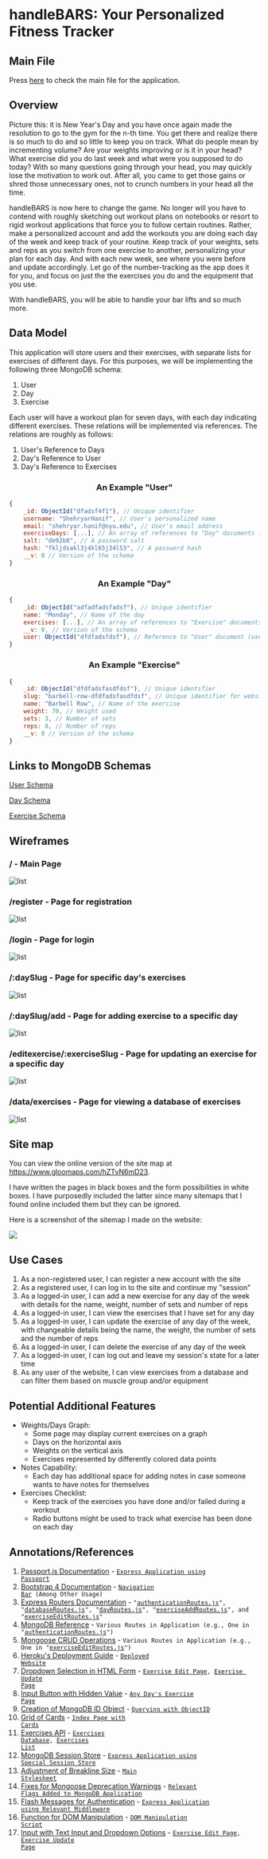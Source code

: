 # handleBARS: Your Personalized Fitness Tracker

## Main File

Press [here](./app.js) to check the main file for the application.
 ## Overview 

Picture this: it is New Year's Day and you have once again made the resolution to go to the gym for the n-th time. You get there and realize there is so much to do and so little to keep you on track. What do people mean by incrementing volume? Are your weights improving or is it in your head? What exercise did you do last week and what were you supposed to do today? With so many questions going through your head, you may quickly lose the motivation to work out. After all, you came to get those gains or shred those unnecessary ones, not to crunch numbers in your head all the time.

handleBARS is now here to change the game. No longer will you have to contend with roughly sketching out workout plans on notebooks or resort to rigid workout applications that force you to follow certain routines. Rather, make a personalized account and add the workouts you are doing each day of the week and keep track of your routine. Keep track of your weights, sets and reps as you switch from one exercise to another, personalizing your plan for each day. And with each new week, see where you were before and update accordingly. Let go of the number-tracking as the app does it for you, and focus on just the the exercises you do and the equipment that you use.

With handleBARS, you will be able to handle your bar lifts and so much more.

## Data Model

This application will store users and their exercises, with separate lists for exercises of different days. For this purposes, we will be implementing the following three MongoDB schema:

1. User
2. Day
3. Exercise

Each user will have a workout plan for seven days, with each day indicating different exercises. These relations will be implemented via references. The relations are roughly as follows:

1. User's Reference to Days
2. Day's Reference to User
3. Day's Reference to Exercises
### <div align="center"> An Example "User" </div>

```javascript
{
    _id: ObjectId("dfadsf4f1"), // Unique identifier
    username: "ShehryarHanif", // User's personalized name
    email: "shehryar.hanif@nyu.edu", // User's email address
    exerciseDays: [...], // An array of references to "Day" documents (seven days of the week)
    salt: "de92b8", // A password salt
    hash: "fkljdsakl3j4kl65j34l53", // A password hash
    __v: 0 // Version of the schema
}
```

### <div align="center"> An Example "Day" </div>

```javascript
{
    _id: ObjectId("adfadfadsfadsf"), // Unique identifier
    name: "Monday", // Name of the day
    exercises: [...], // An array of references to "Exercise" documents (exercises done on that particular day)
    __v: 0, // Version of the schema
    user: ObjectId("dfdfadsfdsf"), // Reference to "User" document (user who is tracking exercises)
}
```

### <div align="center"> An Example "Exercise" </div>

```javascript
{
    _id: ObjectId("dfdfadsfasdfdsf"), // Unique identifier
    slug: "barbell-row-dfdfadsfasdfdsf", // Unique identifier for website
    name: "Barbell Row", // Name of the exercise
    weight: 70, // Weight used
    sets: 3, // Number of sets
    reps: 8, // Number of reps
    __v: 0 // Version of the schema
}
```
## Links to MongoDB Schemas

[User Schema](/app/schema/user.js) 

[Day Schema](/app/schema/day.js) 

[Exercise Schema](/app/schema/exercise.js) 

## Wireframes

### / - Main Page

![list](documentation/wireframes/indexPage.png)

### /register - Page for registration

![list](documentation/wireframes/registrationPage.png)

### /login - Page for login

![list](documentation/wireframes/loginPage.png)

### /:daySlug - Page for specific day's exercises

![list](documentation/wireframes/daySlugPage.png)

### /:daySlug/add - Page for adding exercise to a specific day

![list](documentation/wireframes/exerciseAddPage.png)

### /editexercise/:exerciseSlug - Page for updating an exercise for a specific day

![list](documentation/wireframes/exerciseUpdatePage.png)

### /data/exercises - Page for viewing a database of exercises

![list](documentation/wireframes/exerciseDatabasePage.PNG)

## Site map

You can view the online version of the site map at https://www.gloomaps.com/hZTvN6mD23.

I have written the pages in black boxes and the form possibilities in white boxes. I have purposedly included the latter since many sitemaps that I found online included them but they can be ignored.

Here is a screenshot of the sitemap I made on the website:

![](/documentation/sitemap/sitemap.PNG)
## Use Cases

1. As a non-registered user, I can register a new account with the site
2. As a registered user, I can log in to the site and continue my "session"
4. As a logged-in user, I can add a new exercise for any day of the week with details for the name, weight, number of sets and number of reps
3. As a logged-in user, I can view the exercises that I have set for any day
5. As a logged-in user, I can update the exercise of any day of the week, with changeable details being the name, the weight, the number of sets and the number of reps
6. As a logged-in user, I can delete the exercise of any day of the week
7. As a logged-in user, I can log out and leave my session's state for a later time
8. As any user of the website, I can view exercises from a database and can filter them based on muscle group and/or equipment

## Potential Additional Features

* Weights/Days Graph:
    * Some page may display current exercises on a graph
    * Days on the horizontal axis
    * Weights on the vertical axis
    * Exercises represented by differently colored data points
* Notes Capability:
    * Each day has additional space for adding notes in case someone wants to have notes for themselves
* Exercises Checklist:
    * Keep track of the exercises you have done and/or failed during a workout
    * Radio buttons might be used to track what exercise has been done on each day
## Annotations/References

1. [Passport.js Documentation](http://passportjs.org/docs) - <code>[Express Application using Passport](./app.js)</code>
2. [Bootstrap 4 Documentation](https://getbootstrap.com/docs/4.0/getting-started/introduction/) - <code>[Navigation Bar](./app/views/layout.hbs) (Among Other Usage)</code>
3. [Express Routers Documentation](https://www.tutorialspoint.com/how-to-use-express-router) -  <code>"[authenticationRoutes.js](./app/routes/authenticationRoutes.js)", "[databaseRoutes.js](./app/routes/databaseRoutes.js)", "[dayRoutes.js](./app/routes/dayRoutes.js)", "[exerciseAddRoutes.js](./app/routes/exerciseAddRoutes.js)", and "[exerciseEditRoutes.js](./app/routes/exerciseEditRoutes.js)"</code>
4. [MongoDB Reference](https://docs.mongodb.com/manual/reference/method/) - <code>Various Routes in Application (e.g., One in "[authenticationRoutes.js](./app/routes/authenticationRoutes.js)")</code>
5. [Mongoose CRUD Operations](https://coursework.vschool.io/mongoose-crud/) - <code>Various Routes in Application (e.g., One in "[exerciseEditRoutes.js](./app/routes/exerciseEditRoutes.js)")</code>
6. [Heroku's Deployment Guide](https://devcenter.heroku.com/articles/deploying-nodejs) - <code>[Deployed Website](https://handlebars-fitness-tracker.herokuapp.com/)</code>
7. [Dropdown Selection in HTML Form](https://stackoverflow.com/questions/10142643/easy-way-to-add-drop-down-menu-with-1-100-without-doing-100-different-options) - <code>[Exercise Edit Page](/app/views/exerciseAdd.hbs), [Exercise Update Page](/app/views/exerciseUpdate.hbs)</code>
8. [Input Button with Hidden Value](https://stackoverflow.com/questions/30261978/html-submit-value-based-on-which-button-is-clicked) - <code>[Any Day's Exercise Page](/app/views/selectedDay.hbs)</code>
9. [Creation of MongoDB ID Object](https://stackoverflow.com/questions/17899750/how-can-i-generate-an-objectid-with-mongoose) - <code>[Querying with ObjectID](./app/routes/dayRoutes.js)</code>
10. [Grid of Cards](https://stackoverflow.com/questions/48639792/bootstrap-4-cards-as-grid-with-the-same-height-and-width) - <code>[Index Page with Cards](/app/views/index.hbs)</code>
12. [Exercises API](https://wger.de/en/software/api) - <code>[Exercises Database](/app/public/javascripts/database.js), [Exercises List](/app/public/javascripts/database.js)</code>
12. [MongoDB Session Store](https://www.npmjs.com/package/connect-mongodb-session) - <code>[Express Application using Special Session Store](./app.js)</code>
13. [Adjustment of Breakline Size](https://stackoverflow.com/questions/7614928/change-br-height-using-css) - <code>[Main Stylesheet](./app/public/css/style.css)</code>
14. [Fixes for Mongoose Deprecation Warnings](https://mongoosejs.com/docs/deprecations.html) - <code>[Relevant Flags Added to MongoDB Application](./app.js)</code>
15. [Flash Messages for Authentication](https://www.npmjs.com/package/connect-flash) - <code>[Express Application using Relevant Middleware](./app.js)</code>
16. [Function for DOM Manipulation](https://eloquentjavascript.net/14_dom.html#c_Mnkp5ioh9C) - <code>[DOM Manipulation Script](/app/public/javascripts/database.js)</code>
17. [Input with Text Input and Dropdown Options](https://stackoverflow.com/questions/5650457/html-select-form-with-option-to-enter-custom-value/23902304) - <code>[Exercise Edit Page](/app/views/exerciseAdd.hbs), [Exercise Update Page](/app/views/exerciseUpdate.hbs)</code>